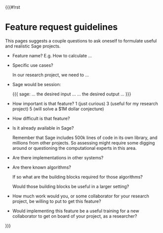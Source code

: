 {{{#!rst

Feature request guidelines
==========================

This pages suggests a couple questions to ask oneself to formulate
useful and realistic Sage projects.

- Feature name?
  E.g. How to calculate ...

- Specific use cases?

  In our research project, we need to ...

- Sage would be session:

  {{{
    sage: ... the desired input ...
    ... the desired output ...
  }}}

- How important is that feature?
  1 (just curious)
  3 (useful for my research project)
  5 (will solve a $1M dollar conjecture)

- How difficult is that feature?

- Is it already available in Sage?

  Remember that Sage includes 500k lines of code in its own library,
  and millions from other projects. So assessing might require some
  digging around or questioning the computational experts in this area.

- Are there implementations in other systems?

- Are there known algorithms?

  If so what are the building blocks required for those algorithms?

  Would those building blocks be useful in a larger setting?

- How much work would you, or some collaborator for your research
  project, be willing to put to get this feature?

- Would implementing this feature be a useful training for a new
  collaborator to get on board of your project, as a researcher?


}}}
